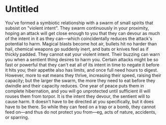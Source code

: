 # Untitled

You've formed a symbiotic relationship with a swarm of small spirits that subsist on "violent intent". They swarm continuously in your proximity, hoping an attack will get close enough to you that they can devour as much of the intent in it as they can—which coincidentally reduces the attack's potential to harm. Magical blasts become hot air, bullets hit no harder than hail, chemical weapons go suddenly inert, and bats or knives feel as if thickly padded. They cannot eat your violent intent. Their buzzing can warn you when a sentient thing desires to harm you. Certain attacks might be so fast or powerful that they can't eat all of its intent in time to negate it before it hits you; their appetite also has limits, and once full need hours to digest. However, more to eat means they thrive, increasing their speed, raising their capacity; but the larger the swarm, the more they need to eat before they dwindle and their capacity reduces. One year of peace puts them in complete hibernation, and you will go unprotected until sufficient ill will rouses them from torpor. It is the intent they devour, the sentient will to cause harm. It doesn't have to be directed at you specifically, but it does have to be there. So while they can feed on a trap or a bomb, they cannot feed on—and thus do not protect you from—eg, acts of nature, accidents, or sparring.